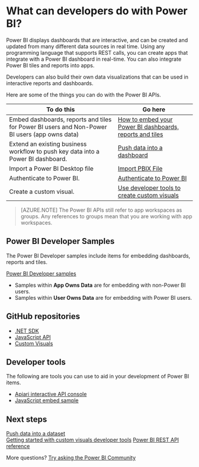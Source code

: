 ﻿<properties
   pageTitle="What can I do with the Power BI API"
   description="What can I do with the Power BI API"
   services="powerbi"
   documentationCenter=""
   authors="guyinacube"
   manager="erikre"
   backup=""
   editor=""
   tags=""
   qualityFocus="no"
   qualityDate=""/>

<tags
   ms.service="powerbi"
   ms.devlang="NA"
   ms.topic="get-started-article"
   ms.tgt_pltfrm="NA"
   ms.workload="powerbi"
   ms.date="07/20/2017"
   ms.author="asaxton"/>

# What can developers do with Power BI?

Power BI displays dashboards that are interactive, and can be created and updated from many different data sources in real time. Using any programming language that supports REST calls, you can create apps that integrate with a Power BI dashboard in real-time. You can also integrate Power BI tiles and reports into apps.

Developers can also build their own data visualizations that can be used in interactive reports and dashboards. 

Here are some of the things you can do with the Power BI APIs.

|**To do this**| **Go here**|
|---|---|
|Embed dashboards, reports and tiles for Power BI users and Non-Power BI users (app owns data)|[How to embed your Power BI dashboards, reports and tiles](powerbi-developer-embedding-content.md)|
|Extend an existing business workflow to push key data into a Power BI dashboard. |[Push data into a dashboard](powerbi-developer-walkthrough-push-data.md)|
|Import a Power BI Desktop file| [Import PBIX File](https://msdn.microsoft.com/library/mt243837.aspx)|
|Authenticate to Power BI.|[Authenticate to Power BI](powerbi-developer-get-azuread-access-token.md)|
|Create a custom visual.|[Use developer tools to create custom visuals](powerbi-custom-visuals-getting-started-with-developer-tools.md)|

> [AZURE.NOTE] The Power BI APIs still refer to app workspaces as groups. Any references to groups mean that you are working with app workspaces.

## Power BI Developer Samples

The Power BI Developer samples include items for embedding dashboards, reports and tiles.

[Power BI Developer samples](https://github.com/Microsoft/PowerBI-Developer-Samples)

* Samples within **App Owns Data** are for embedding with non-Power BI users.
* Samples within **User Owns Data** are for embedding with Power BI users.

## GitHub repositories

* [.NET SDK](https://github.com/Microsoft/PowerBI-CSharp)
* [JavaScript API](https://github.com/Microsoft/PowerBI-JavaScript)
* [Custom Visuals](https://github.com/Microsoft/PowerBI-visuals)

## Developer tools

The following are tools you can use to aid in your development of Power BI items.

* [Apiari interactive API console](http://docs.powerbi.apiary.io/)
* [JavaScript embed sample](https://microsoft.github.io/PowerBI-JavaScript/demo)

## Next steps

[Push data into a dataset](powerbi-developer-walkthrough-push-data.md)  
[Getting started with custom visuals developer tools](powerbi-custom-visuals-getting-started-with-developer-tools.md) 
[Power BI REST API reference](https://msdn.microsoft.com/library/mt147898.aspx)  

More questions? [Try asking the Power BI Community](http://community.powerbi.com/)